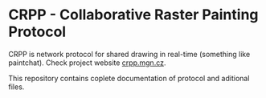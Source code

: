 CRPP - Collaborative Raster Painting Protocol
=============================================

CRPP is network protocol for shared drawing in real-time (something like paintchat). Check project website [crpp.mgn.cz](http://crpp.mgn.cz/).

This repository contains coplete documentation of protocol and aditional files.
